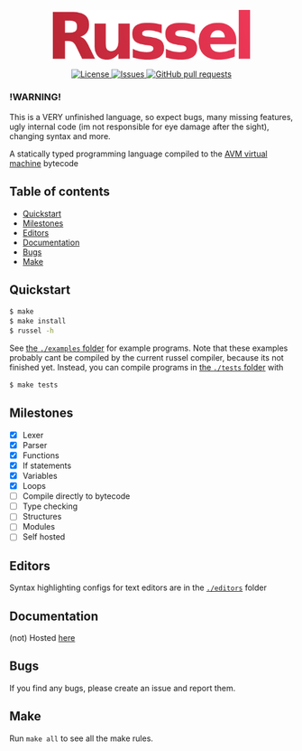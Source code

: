 <p align="center">
	<img width="350px" src="res/logo.png">
</p>

<p align="center">
	<a href="./LICENSE">
		<img alt="License" src="https://img.shields.io/badge/license-GPL v3-26c374?style=for-the-badge">
	</a>
	<a href="https://github.com/avm-collection/russel/issues">
		<img alt="Issues" src="https://img.shields.io/github/issues/avm-collection/russel?style=for-the-badge&color=4f79e4">
	</a>
	<a href="https://github.com/avm-collection/russel/pulls">
		<img alt="GitHub pull requests" src="https://img.shields.io/github/issues-pr/avm-collection/russel?style=for-the-badge&color=4f79e4">
	</a>
</p>

### !WARNING!
This is a VERY unfinished language, so expect bugs, many missing features, ugly internal code (im
not responsible for eye damage after the sight), changing syntax and more.

A statically typed programming language compiled to the
[AVM virtual machine](https://github.com/avm-collection/avm) bytecode

## Table of contents
* [Quickstart](#quickstart)
* [Milestones](#milestones)
* [Editors](#editors)
* [Documentation](#documentation)
* [Bugs](#bugs)
* [Make](#make)

## Quickstart
```sh
$ make
$ make install
$ russel -h
```

See [the `./examples` folder](./examples) for example programs. Note that these examples probably
cant be compiled by the current russel compiler, because its not finished yet. Instead, you can
compile programs in [the `./tests` folder](./tests) with
```sh
$ make tests
```

## Milestones
- [X] Lexer
- [X] Parser
- [X] Functions
- [X] If statements
- [X] Variables
- [X] Loops
- [ ] Compile directly to bytecode
- [ ] Type checking
- [ ] Structures
- [ ] Modules
- [ ] Self hosted

## Editors
Syntax highlighting configs for text editors are in the [`./editors`](./editors) folder

## Documentation
(not) Hosted [here](https://avm-collection.github.io/russel/documentation)

## Bugs
If you find any bugs, please create an issue and report them.

## Make
Run `make all` to see all the make rules.
